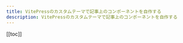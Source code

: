 ```yaml
---
title: VitePressのカスタムテーマで記事上のコンポーネントを自作する
description: VitePressのカスタムテーマで記事上のコンポーネントを自作する
---
```


[[toc]]




